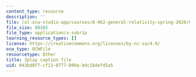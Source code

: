 ```yaml
---
content_type: resource
description: ''
file: /ol-ocw-studio-app/courses/8-962-general-relativity-spring-2020/043bd8f7cf120777899abdc18defd5a5_R2vL2wLqGYg.srt
file_size: 80165
file_type: application/x-subrip
learning_resource_types: []
license: https://creativecommons.org/licenses/by-nc-sa/4.0/
ocw_type: OCWFile
resourcetype: Other
title: 3play caption file
uid: 043bd8f7-cf12-0777-899a-bdc18defd5a5
---
```

